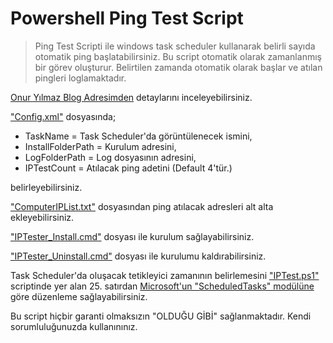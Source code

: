 # Powershell Ping Test Script

> Ping Test Scripti ile windows task scheduler kullanarak belirli sayıda otomatik ping başlatabilirsiniz.
Bu script otomatik olarak zamanlanmış bir görev oluşturur. Belirtilen zamanda otomatik olarak başlar ve atılan pingleri loglamaktadır.

[Onur Yılmaz Blog Adresimden](https://onuryilmaz.blog/powershell-ping-test-araci/) detaylarını inceleyebilirsiniz.

["Config.xml"](Config.xml) dosyasında;

- TaskName = Task Scheduler'da görüntülenecek ismini,
- InstallFolderPath = Kurulum adresini,
- LogFolderPath = Log dosyasının adresini,
- IPTestCount = Atılacak ping adetini (Default 4'tür.)

belirleyebilirsiniz.

["ComputerIPList.txt"](ComputerIPList.txt) dosyasından ping atılacak adresleri alt alta ekleyebilirsiniz.

["IPTester_Install.cmd"](IPTester_Install.cmd) dosyası ile kurulum sağlayabilirsiniz.

["IPTester_Uninstall.cmd"](IPTester_Uninstall.cmd) dosyası ile kurulumu kaldırabilirsiniz.

Task Scheduler'da oluşacak tetikleyici zamanının belirlemesini ["IPTest.ps1"](IPTest.ps1) scriptinde yer alan 25. satırdan [Microsoft'un "ScheduledTasks" modülüne](https://docs.microsoft.com/en-us/powershell/module/scheduledtasks/new-scheduledtasktrigger?view=windowsserver2022-ps) göre düzenleme sağlayabilirsiniz.

Bu script hiçbir garanti olmaksızın "OLDUĞU GİBİ" sağlanmaktadır. Kendi sorumluluğunuzda kullanınınız.
